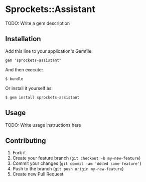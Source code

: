 # Sprockets::Assistant

TODO: Write a gem description

## Installation

Add this line to your application's Gemfile:

    gem 'sprockets-assistant'

And then execute:

    $ bundle

Or install it yourself as:

    $ gem install sprockets-assistant

## Usage

TODO: Write usage instructions here

## Contributing

1. Fork it
2. Create your feature branch (`git checkout -b my-new-feature`)
3. Commit your changes (`git commit -am 'Added some feature'`)
4. Push to the branch (`git push origin my-new-feature`)
5. Create new Pull Request
